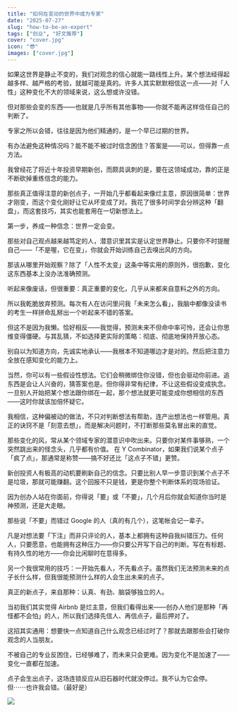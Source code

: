 ```yaml
---
title: "如何在变动的世界中成为专家"
date: "2025-07-27"
slug: "how-to-be-an-expert"
tags: ["创业", "好文推荐"]
cover: "cover.jpg"
icon: "😎"
images: ["cover.jpg"]
---
```

如果这世界是静止不变的，我们对观念的信心就能一路线性上升。某个想法经得起越多样、越严格的考验，就越可能是真的。许多人其实默默相信这一点——对「人性」这种变化不大的领域来说，这么想或许没错。



但对那些会变的东西——也就是几乎所有其他事物——你就不能再这样信任自己的判断了。



专家之所以会错，往往是因为他们精通的，是一个早已过期的世界。



有办法避免这种情况吗？能不能不被过时信念困住？答案是——可以，但得靠一点方法。



我曾经花了将近十年投资早期新创，而颇具讽刺的是，要在这领域成功，靠的正是不断砍掉重练信念的能力。



那些真正值得注意的新创点子，一开始几乎都看起来像烂主意，原因很简单：世界才刚变，而这个变化刚好让它从坏变成了对。我花了很多时间学会分辨这种「翻盘」，而这套技巧，其实也能套用在一切新想法上。



第一步，养成一种信念：世界一定会变。



那些对自己观点越来越笃定的人，潜意识里其实是认定世界静止。只要你不时提醒自己——「不是喔，它在变」，你就会开始训练自己去嗅出风的方向。



那该从哪里开始观察？除了「人性不太变」这条中等实用的原则外，很抱歉，变化这东西基本上没办法准确预测。



听起来像废话，但很重要：真正重要的变化，几乎从来都来自意料之外的方向。



所以我乾脆放弃预测。每次有人在访问里问我「未来怎么看」，我脑中都像没读书的考生一样拼命乱掰出一个听起来不错的答案。



但这不是因为我懒。恰好相反——我觉得，预测未来不但命中率可怜，还会让你思维变得僵硬。与其乱猜，不如选择更实际的策略：彻底、彻底地保持开放心态。



别自以为知道方向，先诚实地承认——我根本不知道哪边才是对的。然后把注意力全放在感知变化的能力上。



当然，你可以有一些假设性想法。它们会稍微绑住你没错，但也会驱动你前进。追东西是会让人兴奋的，猜答案也是。但你得非常有纪律，不让这些假设变成执念。
一旦别人开始把某个想法跟你绑在一起，那个想法就更可能变成你想相信的东西——这时你就该加倍怀疑它。



我相信，这种偏被动的做法，不只对判断想法有帮助，连产出想法也一样管用。真正的诀窍不是「刻意去想」，而是解决问题时，不打断那些莫名冒出来的直觉。



那些变化的风，常从某个领域专家的潜意识中吹出来。只要你对某件事够熟，一个突然跳出来的怪念头，几乎都有价值。
在 Y Combinator，如果我们说某个点子「疯了点」，那通常是称赞——搞不好还比「这点子不错」更赞。



新创投资人有极高的动机要刷新自己的信念。只要比别人早一步意识到某个点子不是垃圾，那就可能赚翻。这个回报不只是钱，更是你整个判断体系的现场验证。



因为创办人站在你面前，你得说「要」或「不要」，几个月后你就会知道你当时是神预测，还是大走眼。



那些说「不要」而错过 Google 的人（真的有几个），这笔帐会记一辈子。



凡是对想法要「下注」而非只评论的人，基本上都拥有这种自我纠错压力。任何人，只要愿意，也能拥有这种压力——你只要公开写下自己的判断。写在有标题、有持久性的地方——你会比闲聊时在意得多。



另一个我很常用的技巧：一开始先看人，不先看点子。虽然我们无法预测未来的点子长什么样，但我很能预测什么样的人会生出未来的点子。



真正的新点子，来自那种：认真、有劲、脑袋够独立的人。



当初我们其实觉得 Airbnb 是烂主意，但我们看得出来——创办人他们是那种「再怪都不会怕」的人，所以我们选择先信人、再信点子，最后押对了。



这招其实通用：想要快一点知道自己什么观念已经过时了？那就去跟那些会打破你观念的人当朋友。



不被自己的专业反困住，已经够难了，而未来只会更难。因为变化不是加速了——变化一直都在加速。



点子会生出点子，这场连锁反应从旧石器时代就没停过。我不认为它会停。
但⋯⋯也许我会错。（最好是）




![](https://prod-files-secure.s3.us-west-2.amazonaws.com/112d0858-5090-4d34-a606-b75eb8d65fd2/46476355-9cf3-4e99-9b7a-3531bc426380/1000202064.png?X-Amz-Algorithm=AWS4-HMAC-SHA256&X-Amz-Content-Sha256=UNSIGNED-PAYLOAD&X-Amz-Credential=ASIAZI2LB466YOM25JU3%2F20250925%2Fus-west-2%2Fs3%2Faws4_request&X-Amz-Date=20250925T211129Z&X-Amz-Expires=3600&X-Amz-Security-Token=IQoJb3JpZ2luX2VjEPX%2F%2F%2F%2F%2F%2F%2F%2F%2F%2FwEaCXVzLXdlc3QtMiJHMEUCIAeKAVI%2Bqg0ZANEGquloBPAvdU4xyPrwa4hIDKjNqzv6AiEAmeCxBa%2Bz6QO2bFdxQoGZ4AaDnv66IGHKbn4bCOFslscq%2FwMIfhAAGgw2Mzc0MjMxODM4MDUiDOGt5t6yp0uEqvc87yrcAxLqKtd8O6CKGI0Vm0F%2BLPOyzdbcHp7i98M2o%2BIkMVJ%2BDV6wC9iND6QMV1yYwH2dqGbUBXPL39w6AeLzwUA1%2FWwbq4AZCjimOL4zg9KIO8HWwpgGuDpsb2PMoMxTuXUVWekIiulT%2FokJUV9xxbgdaFxJa6kwNBdeSIYFYRhuii%2B5TvZ34sUimzhHbHB3TGGdHFF8PH3Yix1SPZyhGbNf5tsX033XrK7yZMSpbcCZuVlt8nZK7CEjp6mYu%2FQUva3CIuLHUEUce02tfLQ2LzCcXW0r51cBSs2zcZUsY33gaeiRc0E7MJwXITR7bLYA7tNMQdgPFaY6Sh3ylLYuyUXUZpPzG4k5JSB7ZFQrUv3%2BeQh8d%2BxFCcX0WA%2BfyqoSquvowLorPZe%2FK2GKhrPPdlC%2F6BCLoOpFtVVJ4gZOdvgAfTS7bQ2zN9fr6jHhlj3wGje1qnVwD%2B%2F2ELUndPvICjfsFKrxl0yhV2SzMfTh0%2Bs244wE1aNZYDe%2B8ZwnRG6%2FPDglo5Ccwh%2F8Sg68K6HtSc%2BH41FBFz%2Fg%2FPWtPKikh%2FpIh%2FNdMmp1GYNfINGF7xnjKKTxEigknZJpLC672UsMSeinw2pfdi2LXEEsYxBdK%2Fdr3vMWhcgWTsC0q%2FOjQgGLMMzY1sYGOqUBgplbEB%2BGgDZPyHQ2fdZbjCN5MUnv8l%2FSuePg9qPityuvSlJ%2FCuRRln9cPnQKGWwE1Zr1IL6yhspIgs1X6DqOnAK4Oll29eynt%2BVkpuElXGNFkcBKisnO65RRMiWm4buSD0sMY81ZWWyxRC%2B1e%2BrmVbnGAfDb45weVIaMt93cC%2FXGpMmdrcIgn%2BblQzBnKRsoAT7EFo0SGUo3rLBgzd4kyPUYpZiZ&X-Amz-Signature=6bc7cd8474168748d7ddde2f8c26165bb06b8946e95fd7cb867d54235c1737a6&X-Amz-SignedHeaders=host&x-amz-checksum-mode=ENABLED&x-id=GetObject)

